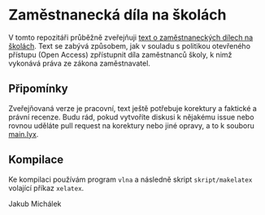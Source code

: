 Zaměstnanecká díla na školách
==============================

V tomto repozitáři průběžně zveřejňuji [text o zaměstnaneckých dílech na školách][zam-dila]. Text se zabývá způsobem, jak v souladu s politikou otevřeného přístupu (Open Access) zpřístupnit díla zaměstnanců školy, k nimž vykonává práva ze zákona zaměstnavatel.

[zam-dila]: main.pdf?raw=true

Připomínky
----------

Zveřejňovaná verze je pracovní, text ještě potřebuje korektury a faktické a právní recenze. Budu rád, pokud vytvoříte diskusi k nějakému issue nebo rovnou uděláte pull request na korektury nebo jiné opravy, a to k souboru [main.lyx][zam-dila-zdroj].

[zam-dila-zdroj]: main.lyx

Kompilace
---------

Ke kompilaci používám program ``vlna`` a následně skript ``skript/makelatex`` volající příkaz ``xelatex``.

Jakub Michálek
